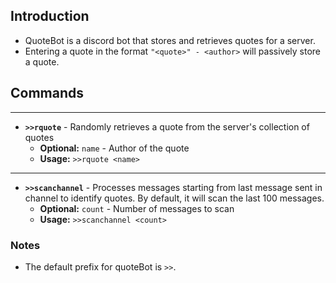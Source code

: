 ## Introduction
- QuoteBot is a discord bot that stores and retrieves quotes for a server.
- Entering a quote in the format `"<quote>" - <author>` will passively store a quote.

## Commands
---
- **`>>rquote`** - Randomly retrieves a quote from the server's collection of quotes
  - **Optional:** `name` - Author of the quote
  - **Usage:** `>>rquote <name>`
---
- **`>>scanchannel`** - Processes messages starting from last message sent in channel to identify quotes. By default, it will scan the last 100 messages.
  - **Optional:** `count` - Number of messages to scan
  - **Usage:** `>>scanchannel <count>`
### Notes
- The default prefix for quoteBot is `>>`. 
